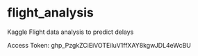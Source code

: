 # flight_analysis
Kaggle Flight data analysis to predict delays


Access Token:
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
